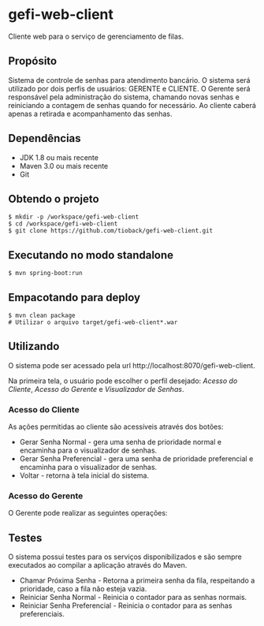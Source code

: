 # gefi-web-client
Cliente web para o serviço de gerenciamento de filas.

## Propósito

Sistema de controle de senhas para atendimento bancário. O sistema será utilizado por dois perfis de usuários: GERENTE e CLIENTE. O Gerente será responsável pela administração do sistema, chamando novas senhas e reiniciando a contagem de senhas quando for necessário. Ao cliente caberá apenas a retirada e acompanhamento das senhas.


## Dependências

* JDK 1.8 ou mais recente
* Maven 3.0 ou mais recente
* Git 

## Obtendo o projeto

	$ mkdir -p /workspace/gefi-web-client
	$ cd /workspace/gefi-web-client
	$ git clone https://github.com/tioback/gefi-web-client.git
	
## Executando no modo standalone

	$ mvn spring-boot:run
	
## Empacotando para deploy

	$ mvn clean package
	# Utilizar o arquivo target/gefi-web-client*.war 

## Utilizando

O sistema pode ser acessado pela url http://localhost:8070/gefi-web-client.

Na primeira tela, o usuário pode escolher o perfil desejado: *Acesso do Cliente*, *Acesso do Gerente* e *Visualizador de Senhas*.

### Acesso do Cliente

As ações permitidas ao cliente são acessíveis através dos botões:

* Gerar Senha Normal - gera uma senha de prioridade normal e encaminha para o visualizador de senhas.
* Gerar Senha Preferencial - gera uma senha de prioridade preferencial e encaminha para o visualizador de senhas.
* Voltar - retorna à tela inicial do sistema.
	
### Acesso do Gerente

O Gerente pode realizar as seguintes operações:

## Testes

O sistema possui testes para os serviços disponibilizados e são sempre executados ao compilar a aplicação através do Maven.

* Chamar Próxima Senha - Retorna a primeira senha da fila, respeitando a prioridade, caso a fila não esteja vazia.
* Reiniciar Senha Normal - Reinicia o contador para as senhas normais.
* Reiniciar Senha Preferencial - Reinicia o contador para as senhas preferenciais.